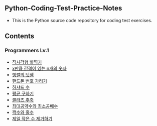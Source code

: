## Python-Coding-Test-Practice-Notes
- This is the Python source code repository for coding test exercises.

## Contents
### Programmers Lv.1
- [직사각형 별찍기](https://github.com/minji0801/Python-Coding-Test-Practice-Notes/blob/main/Programmers%20Lv.1/직사각형%20별찍기.py)
- [x만큼 간격이 있는 n개의 숫자
](https://github.com/minji0801/Python-Coding-Test-Practice-Notes/blob/main/Programmers%20Lv.1/x만큼%20간격이%20있는%20n개의%20숫자.py)
- [행렬의 덧셈](https://github.com/minji0801/Python-Coding-Test-Practice-Notes/blob/main/Programmers%20Lv.1/행렬의%20덧셈.py)
- [핸드폰 번호 가리기](https://github.com/minji0801/Python-Coding-Test-Practice-Notes/blob/main/Programmers%20Lv.1/핸드폰%20번호%20가리기.py)
- [하샤드 수](https://github.com/minji0801/Python-Coding-Test-Practice-Notes/blob/main/Programmers%20Lv.1/하샤드%20수.py)
- [평균 구하기](https://github.com/minji0801/Python-Coding-Test-Practice-Notes/blob/main/Programmers%20Lv.1/평균%20구하기.py)
- [콜라츠 추축](https://github.com/minji0801/Python-Coding-Test-Practice-Notes/blob/main/Programmers%20Lv.1/콜라츠%20추측.py)
- [최대공약수와 최소공배수](https://github.com/minji0801/Python-Coding-Test-Practice-Notes/blob/main/Programmers%20Lv.1/최대공약수와%20최소공배수.py)
- [짝수와 홀수](https://github.com/minji0801/Python-Coding-Test-Practice-Notes/blob/main/Programmers%20Lv.1/짝수와%20홀수.py)
- [제일 작은 수 제거하기](https://github.com/minji0801/Python-Coding-Test-Practice-Notes/blob/main/Programmers%20Lv.1/제일%20작은%20수%20제거하기.py)
